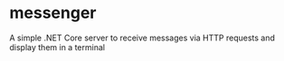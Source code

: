 # messenger
A simple .NET Core server to receive messages via HTTP requests and display them in a terminal
